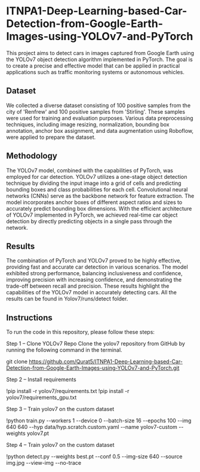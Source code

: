 # ITNPA1-Deep-Learning-based-Car-Detection-from-Google-Earth-Images-using-YOLOv7-and-PyTorch

This project aims to detect cars in images captured from Google Earth using the YOLOv7 object detection algorithm implemented in PyTorch. The goal is to create a precise and effective model that can be applied in practical applications such as traffic monitoring systems or autonomous vehicles.

## Dataset

We collected a diverse dataset consisting of 100 positive samples from the city of 'Renfrew' and 100 positive samples from 'Stirling'. These samples were used for training and evaluation purposes. Various data preprocessing techniques, including image resizing, normalization, bounding box annotation, anchor box assignment, and data augmentation using Roboflow, were applied to prepare the dataset.

## Methodology

The YOLOv7 model, combined with the capabilities of PyTorch, was employed for car detection. YOLOv7 utilizes a one-stage object detection technique by dividing the input image into a grid of cells and predicting bounding boxes and class probabilities for each cell. Convolutional neural networks (CNNs) serve as the backbone network for feature extraction. The model incorporates anchor boxes of different aspect ratios and sizes to accurately predict bounding box dimensions. With the efficient architecture of YOLOv7 implemented in PyTorch, we achieved real-time car object detection by directly predicting objects in a single pass through the network.

## Results

The combination of PyTorch and YOLOv7 proved to be highly effective, providing fast and accurate car detection in various scenarios. The model exhibited strong performance, balancing inclusiveness and confidence, improving precision with increasing confidence, and demonstrating the trade-off between recall and precision. These results highlight the capabilities of the YOLOv7 model in accurately detecting cars. All the results can be found in Yolov7/runs/detect folder.

## Instructions

To run the code in this repository, please follow these steps:

Step 1 – Clone YOLOv7 Repo
Clone the yolov7 repository from GitHub by running the following command in the terminal.

git clone https://github.com/Qurat5/ITNPA1-Deep-Learning-based-Car-Detection-from-Google-Earth-Images-using-YOLOv7-and-PyTorch.git

Step 2 – Install requirements

!pip install -r yolov7/requirements.txt
!pip install -r yolov7/requirements_gpu.txt

Step 3 – Train yolov7 on the custom dataset

!python train.py --workers 1 --device 0 --batch-size 16 --epochs 100 --img 640 640 --hyp data/hyp.scratch.custom.yaml --name yolov7-custom --weights yolov7.pt

Step 4 – Train yolov7 on the custom dataset

!python detect.py --weights best.pt --conf 0.5 --img-size 640 --source img.jpg --view-img --no-trace



